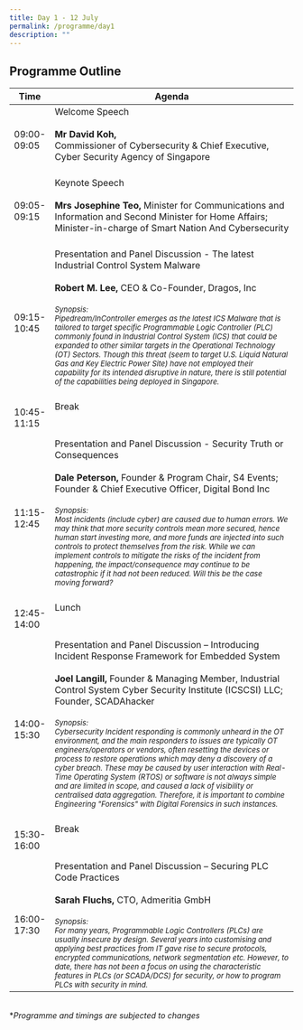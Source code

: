 ```yaml
---
title: Day 1 - 12 July
permalink: /programme/day1
description: ""
---
```

## Programme Outline


| Time     | Agenda                                        |
| -------  | ---------                                        |
| 09:00-<br> 09:05<br> | Welcome Speech<br><br><b>Mr David Koh,</b><br> Commissioner of Cybersecurity & Chief Executive, Cyber Security Agency of Singapore<br><br>
| 09:05-<br> 09:15<br> |Keynote Speech<br><br><b>Mrs Josephine Teo,</b> Minister for Communications and Information and Second Minister for Home Affairs; <br>Minister-in-charge of Smart Nation And Cybersecurity<br><br>|
| 09:15-<br> 10:45<br> | Presentation and Panel Discussion - The latest Industrial Control System Malware <br><br><b>Robert M. Lee,</b> CEO & Co-Founder, Dragos, Inc<br><br><font size="2"><i>Synopsis:<br>Pipedream/InController emerges as the latest ICS Malware that is tailored to target specific Programmable Logic Controller (PLC) commonly found in Industrial Control System (ICS) that could be expanded to other similar targets in the Operational Technology (OT) Sectors. Though this threat (seem to target U.S. Liquid Natural Gas and Key Electric Power Site) have not employed their capability for its intended disruptive in nature,  there is still potential of the capabilities being deployed in Singapore.</i></font><br><br>|
| 10:45-<br> 11:15<br> | Break <br><br><br>|
| 11:15-<br> 12:45<br> | Presentation and Panel Discussion - Security Truth or Consequences <br><br><b>Dale Peterson,</b> Founder & Program Chair, S4 Events; Founder & Chief Executive Officer, Digital Bond Inc<br><br><font size="2"><i>Synopsis: <br>Most incidents (include cyber) are caused due to human errors. We may think that more security controls mean more secured, hence human start investing more, and more funds are injected into such controls to protect themselves from the risk. While we can implement controls to mitigate the risks of the incident from happening,  the impact/consequence may continue to be catastrophic if it had not been reduced. Will this be the case moving forward?</i></font><br><br>|
| 12:45-<br> 14:00<br> | Lunch <br><br><br>|
| 14:00-<br> 15:30<br> | Presentation and Panel Discussion – Introducing Incident Response Framework for Embedded System<br><br> <b>Joel Langill,</b> Founder & Managing Member, Industrial Control System Cyber Security Institute (ICSCSI) LLC; Founder, SCADAhacker<br><br><font size="2"><i>Synopsis: <br>Cybersecurity Incident responding is commonly unheard in the OT environment, and the main responders to issues are typically OT engineers/operators or vendors, often resetting the devices or process to restore operations which may deny a discovery of a cyber breach. These may be caused by user interaction with Real-Time Operating System (RTOS) or software is not always simple and are limited in scope, and caused a lack of visibility or centralised data aggregation. Therefore, it is important to combine Engineering "Forensics" with Digital Forensics in such instances.</i></font><br><br>|
| 15:30-<br> 16:00<br> | Break <br><br><br>|
| 16:00-<br> 17:30<br> | Presentation and Panel Discussion – Securing PLC Code Practices<br><br> <b>Sarah Fluchs,</b> CTO, Admeritia GmbH<br><br><font size="2"><i>Synopsis: <br>For many years, Programmable Logic Controllers (PLCs) are usually insecure by design. Several years into customising and applying best practices from IT gave rise to secure protocols, encrypted communications, network segmentation etc. However, to date, there has not been a focus on using the characteristic features in PLCs (or SCADA/DCS) for security, or how to program PLCs with security in mind. </i></font><br>|

<br>
*<i>Programme and timings are subjected to changes<i>